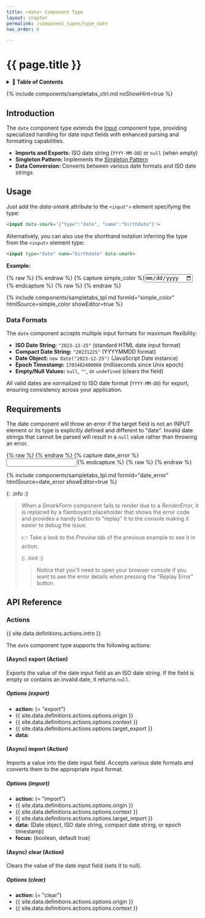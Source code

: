 ```yaml
---
title: «date» Component Type
layout: chapter
permalink: /component_types/type_date
nav_order: 6

---
```


# {{ page.title }}

<details class="chaptertoc">
<summary>
<strong>📖 Table of Contents</strong>
</summary>

  {{ "
<!-- vim-markdown-toc GitLab -->

* [Introduction](#introduction)
* [Usage](#usage)
    * [Data Formats](#data-formats)
* [Requirements](#requirements)
* [API Reference](#api-reference)
    * [Actions](#actions)
        * [(Async) export (Action)](#async-export-action)
            * [Options (export)](#options-export)
        * [(Async) import (Action)](#async-import-action)
            * [Options (import)](#options-import)
        * [(Async) clear (Action)](#async-clear-action)
            * [Options (clear)](#options-clear)

<!-- vim-markdown-toc -->
       " | markdownify }}

</details>

{% include components/sampletabs_ctrl.md noShowHint=true %}

## Introduction

The `date` component type extends the [Input](/component_types/type_input)
component type, providing specialized handling for date input fields with
enhanced parsing and formatting capabilities.

- **Imports and Exports:** ISO date string (`YYYY-MM-DD`) or `null` (when empty)
- **Singleton Pattern:** Implements the [Singleton Pattern](/getting_started/core_component_types#the-singleton-pattern)
- **Data Conversion:** Converts between various date formats and ISO date strings

## Usage

Just add the *data-smark* attribute to the `<input">` element specifying the type:

```html
<input data-smark='{"type":"date", "name":"birthdate"}'>
```

Alternatively, you can also use the shorthand notation inferring the type from the `<input>` element type:

```html
<input type="date" name="birthdate" data-smark>
```


**Example:**

{% raw %} <!-- simple_color {{{ --> {% endraw %}
{% capture simple_color
%}<input type="date" name="birthdate" data-smark>{%
endcapture %}
{% raw %} <!-- }}} --> {% endraw %}

{% include components/sampletabs_tpl.md
    formId="simple_color"
    htmlSource=simple_color
    showEditor=true
%}


### Data Formats

The `date` component accepts multiple input formats for maximum flexibility:

- **ISO Date String:** `"2023-12-25"` (standard HTML date input format)
- **Compact Date String:** `"20231225"` (YYYYMMDD format)
- **Date Object:** `new Date("2023-12-25")` (JavaScript Date instance)
- **Epoch Timestamp:** `1703462400000` (milliseconds since Unix epoch)
- **Empty/Null Values:** `null`, `""`, or `undefined` (clears the field)

All valid dates are normalized to ISO date format (`YYYY-MM-DD`) for export,
ensuring consistency across your application.

## Requirements

The date component will throw an error if the target field is not an INPUT
element or its type is explicitly defined and different to "date". Invalid date
strings that cannot be parsed will result in a `null` value rather than
throwing an error.

{% raw %} <!-- date_error {{{ --> {% endraw %}
{% capture date_error
%}<input type="text" name="birthdate" data-smark='{"type":"date"}'>{%
endcapture %}
{% raw %} <!-- }}} --> {% endraw %}

{% include components/sampletabs_tpl.md
    formId="date_error"
    htmlSource=date_error
    showEditor=true
%}


{: .info :}
> When a *SmarkForm* component fails to render due to a *RenderError*, it is
> replaced by a flamboyant placeholder that shows the error code and provides a
> handy button to "replay" it to the console making it easier to debug the
> issue.
> 
> 👉 Take a look to the *Preview* tab of the previous example to see it in
> action.
>
> {: .hint :}
> > Notice that you'll need to open your browser console if you want to see the
> > error details when pressing the "Replay Error" button.


## API Reference

### Actions

{{ site.data.definitions.actions.intro }}

The `date` component type supports the following actions:

#### (Async) export (Action)

Exports the value of the date input field as an ISO date string. If the field is empty or contains an invalid date, it returns `null`.

##### Options (export)

  * **action:** (= "export")
  * {{ site.data.definitions.actions.options.origin }}
  * {{ site.data.definitions.actions.options.context }}
  * {{ site.data.definitions.actions.options.target_export }}
  * **data:**

#### (Async) import (Action)

Imports a value into the date input field. Accepts various date formats and converts them to the appropriate input format.

##### Options (import)

  * **action:** (= "import")
  * {{ site.data.definitions.actions.options.origin }}
  * {{ site.data.definitions.actions.options.context }}
  * {{ site.data.definitions.actions.options.target_import }}
  * **data:** (Date object, ISO date string, compact date string, or epoch timestamp)
  * **focus:** (boolean, default true)

#### (Async) clear (Action)

Clears the value of the date input field (sets it to null).

##### Options (clear)

  * **action:** (= "clear")
  * {{ site.data.definitions.actions.options.origin }}
  * {{ site.data.definitions.actions.options.context }}
